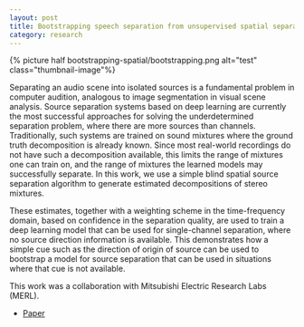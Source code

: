 ```yaml
---
layout: post
title: Bootstrapping speech separation from unsupervised spatial separation
category: research
---
```


{% picture half bootstrapping-spatial/bootstrapping.png alt="test" class="thumbnail-image"%}

Separating an audio scene into isolated sources is a fundamental problem in computer audition, analogous to image segmentation in visual scene analysis. Source separation systems based on deep learning are currently the most successful approaches for solving the underdetermined separation problem, where there are more sources than channels. Traditionally, such systems are trained on sound mixtures where the ground truth decomposition is already known. Since most real-world recordings do not have such a decomposition available, this limits the range of mixtures one can train on, and the range of mixtures the learned models may successfully separate. In this work, we use a simple blind spatial source separation algorithm to generate estimated decompositions of stereo mixtures. 

<!--more-->

These estimates, together with a weighting scheme in the time-frequency domain, based on confidence in the separation quality, are used to train a deep learning model that can be used for single-channel separation, where no source direction information is available. This demonstrates how a simple cue such as the direction of origin of source can be used to bootstrap a model for source separation that can be used in situations where that cue is not available.


<!-- {% picture half bootstrapping-spatial/deep_clustering.png alt="test" class="thumbnail-image"%}

{% picture half bootstrapping-spatial/confidence.png alt="test" class="thumbnail-image"%}

{% picture half bootstrapping-spatial/results.png alt="test" class="thumbnail-image"%} -->


This work was a collaboration with Mitsubishi Electric Research Labs (MERL). 

- [Paper](/public/papers/seetharaman_bootstrapping_icassp19.pdf)


